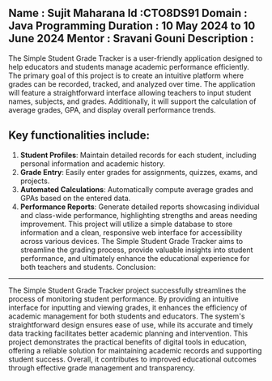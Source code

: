 Name : Sujit Maharana 
Id :CTO8DS91 
Domain : Java Programming 
Duration : 10 May 2024 to 10 June 2024
Mentor : Sravani Gouni 
Description :
--------------
The Simple Student Grade Tracker is a user-friendly application designed to help educators and students manage academic performance efficiently. The primary goal of this project is to create an intuitive platform where grades can be recorded, tracked, and analyzed over time. The application will feature a straightforward interface allowing teachers to input student names, subjects, and grades. Additionally, it will support the calculation of average grades, GPA, and display overall performance trends.

Key functionalities include:
----------------------------
1. **Student Profiles**: Maintain detailed records for each student, including personal information and academic history.
2. **Grade Entry**: Easily enter grades for assignments, quizzes, exams, and projects.
3. **Automated Calculations**: Automatically compute average grades and GPAs based on the entered data.
4. **Performance Reports**: Generate detailed reports showcasing individual and class-wide performance, highlighting strengths and areas needing improvement.
This project will utilize a simple database to store information and a clean, responsive web interface for accessibility across various devices. The Simple Student Grade Tracker aims to streamline the grading process, provide valuable insights into student performance, and ultimately enhance the educational experience for both teachers and students.
Conclusion:
----------
The Simple Student Grade Tracker project successfully streamlines the process of monitoring student performance. By providing an intuitive interface for inputting and viewing grades, it enhances the efficiency of academic management for both students and educators. The system's straightforward design ensures ease of use, while its accurate and timely data tracking facilitates better academic planning and intervention. This project demonstrates the practical benefits of digital tools in education, offering a reliable solution for maintaining academic records and supporting student success. Overall, it contributes to improved educational outcomes through effective grade management and transparency.
